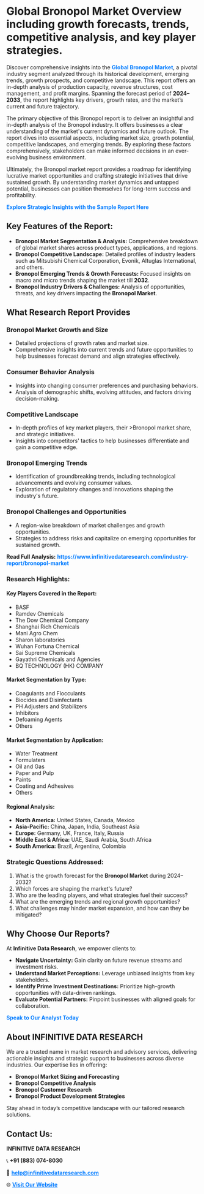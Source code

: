 <h1>Global Bronopol Market Overview including growth forecasts, trends, competitive analysis, and key player strategies.</h1>
<p>
Discover comprehensive insights into the 
<a href="https://www.infinitivedataresearch.com/industry-report/bronopol-market" rel="dofollow" style="color: #007BFF; text-decoration: none;"><strong>Global Bronopol Market</strong></a>, a pivotal industry segment analyzed through its historical development, emerging trends, growth prospects, and competitive landscape. This report offers an in-depth analysis of production capacity, revenue structures, cost management, and profit margins. Spanning the forecast period of <strong>2024–2033</strong>, the report highlights key drivers, growth rates, and the market’s current and future trajectory.
</p>
<p>
The primary objective of this Bronopol report is to deliver an insightful and in-depth analysis of the Bronopol industry. It offers businesses a clear understanding of the market's current dynamics and future outlook. The report dives into essential aspects, including market size, growth potential, competitive landscapes, and emerging trends. By exploring these factors comprehensively, stakeholders can make informed decisions in an ever-evolving business environment.
</p>
<p>
Ultimately, the Bronopol market report provides a roadmap for identifying lucrative market opportunities and crafting strategic initiatives that drive sustained growth. By understanding market dynamics and untapped potential, businesses can position themselves for long-term success and profitability.
</p>
<p>
<a href="https://www.infinitivedataresearch.com/request-sample/reportId=106093" style="color: #007BFF; text-decoration: none;"><strong>Explore Strategic Insights with the Sample Report Here</strong></a>
</p>

<h2>Key Features of the Report:</h2>
<ul>
<li><strong>Bronopol Market Segmentation & Analysis:</strong> Comprehensive breakdown of global market shares across product types, applications, and regions.</li>
<li><strong>Bronopol Competitive Landscape:</strong> Detailed profiles of industry leaders such as Mitsubishi Chemical Corporation, Evonik, Altuglas International, and others.</li>
<li><strong>Bronopol Emerging Trends & Growth Forecasts:</strong> Focused insights on macro and micro trends shaping the market till <strong>2032</strong>.</li>
<li><strong>Bronopol Industry Drivers & Challenges:</strong> Analysis of opportunities, threats, and key drivers impacting the <strong>Bronopol Market</strong>.</li>
</ul>

<h2>What Research Report Provides</h2>
<h3>Bronopol Market Growth and Size</h3>
<ul>
<li>Detailed projections of growth rates and market size.</li>
<li>Comprehensive insights into current trends and future opportunities to help businesses forecast demand and align strategies effectively.</li>
</ul>

<h3>Consumer Behavior Analysis</h3>
<ul>
<li>Insights into changing consumer preferences and purchasing behaviors.</li>
<li>Analysis of demographic shifts, evolving attitudes, and factors driving decision-making.</li>
</ul>

<h3>Competitive Landscape</h3>
<ul>
<li>In-depth profiles of key market players, their >Bronopol market share, and strategic initiatives.</li>
<li>Insights into competitors' tactics to help businesses differentiate and gain a competitive edge.</li>
</ul>

<h3>Bronopol Emerging Trends</h3>
<ul>
<li>Identification of groundbreaking trends, including technological advancements and evolving consumer values.</li>
<li>Exploration of regulatory changes and innovations shaping the industry's future.</li>
</ul>

<h3>Bronopol Challenges and Opportunities</h3>
<ul>
<li>A region-wise breakdown of market challenges and growth opportunities.</li>
<li>Strategies to address risks and capitalize on emerging opportunities for sustained growth.</li>
</ul>
<p><strong>Read Full Analysis:</strong> <a href="https://www.infinitivedataresearch.com/industry-report/bronopol-market" rel="dofollow" style="color: #007BFF; text-decoration: none;"><strong>https://www.infinitivedataresearch.com/industry-report/bronopol-market</strong></a></p>
<h3>Research Highlights:</h3>
<h4>Key Players Covered in the Report:</h4>
<ul><li>BASF</li><li>Ramdev Chemicals</li><li>The Dow Chemical Company</li><li>Shanghai Rich Chemicals</li><li>Mani Agro Chem</li><li>Sharon laboratories</li><li>Wuhan Fortuna Chemical</li><li>Sai Supreme Chemicals</li><li>Gayathri Chemicals and Agencies</li><li>BQ TECHNOLOGY (HK) COMPANY</li></ul>
<h4>Market Segmentation by Type:</h4>
<ul><li>Coagulants and Flocculants</li><li>Biocides and Disinfectants</li><li>PH Adjusters and Stabilizers</li><li>Inhibitors</li><li>Defoaming Agents</li><li>Others</li></ul>
<h4>Market Segmentation by Application:</h4>
<ul><li>Water Treatment</li><li>Formulaters</li><li>Oil and Gas</li><li>Paper and Pulp</li><li>Paints</li><li>Coating and Adhesives</li><li>Others</li></ul>

<h4>Regional Analysis:</h4>
<ul>
<li><strong>North America:</strong> United States, Canada, Mexico</li>
<li><strong>Asia-Pacific:</strong> China, Japan, India, Southeast Asia</li>
<li><strong>Europe:</strong> Germany, UK, France, Italy, Russia</li>
<li><strong>Middle East & Africa:</strong> UAE, Saudi Arabia, South Africa</li>
<li><strong>South America:</strong> Brazil, Argentina, Colombia</li>
</ul>

<h3>Strategic Questions Addressed:</h3>
<ol>
<li>What is the growth forecast for the <strong>Bronopol Market</strong> during 2024–2032?</li>
<li>Which forces are shaping the market's future?</li>
<li>Who are the leading players, and what strategies fuel their success?</li>
<li>What are the emerging trends and regional growth opportunities?</li>
<li>What challenges may hinder market expansion, and how can they be mitigated?</li>
</ol>

<h2>Why Choose Our Reports?</h2>
<p>At <strong>Infinitive Data Research</strong>, we empower clients to:</p>
<ul>
<li><strong>Navigate Uncertainty:</strong> Gain clarity on future revenue streams and investment risks.</li>
<li><strong>Understand Market Perceptions:</strong> Leverage unbiased insights from key stakeholders.</li>
<li><strong>Identify Prime Investment Destinations:</strong> Prioritize high-growth opportunities with data-driven rankings.</li>
<li><strong>Evaluate Potential Partners:</strong> Pinpoint businesses with aligned goals for collaboration.</li>
</ul>
<p><a href="https://www.infinitivedataresearch.com/industry-report/bronopol-market" rel="dofollow" style="color: #007BFF; text-decoration: none;"><strong>Speak to Our Analyst Today</strong></a></p>

<h2>About INFINITIVE DATA RESEARCH</h2>
<p>We are a trusted name in market research and advisory services, delivering actionable insights and strategic support to businesses across diverse industries. Our expertise lies in offering:</p>
<ul>
<li><strong>Bronopol Market Sizing and Forecasting</strong></li>
<li><strong>Bronopol Competitive Analysis</strong></li>
<li><strong>Bronopol Customer Research</strong></li>
<li><strong>Bronopol Product Development Strategies</strong></li>
</ul>
<p>Stay ahead in today’s competitive landscape with our tailored research solutions.</p>

<h2>Contact Us:</h2>
<p><strong>INFINITIVE DATA RESEARCH</strong></p>
<p>📞 <strong>+91 (883) 074-8030</strong></p>
<p>📧 <strong><a href="mailto:help@infinitivedataresearch.com" style="color: #007BFF;">help@infinitivedataresearch.com</a></strong></p>
<p>🌐 <strong><a href="https://www.infinitivedataresearch.com" rel="dofollow" style="color: #007BFF;">Visit Our Website</a></strong></p>
